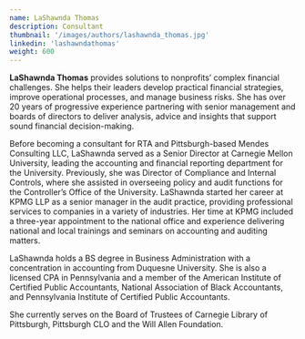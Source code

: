 ```yaml
---
name: LaShawnda Thomas
description: Consultant
thumbnail: '/images/authors/lashawnda_thomas.jpg'
linkedin: 'lashawndathomas'
weight: 600
---
```

__LaShawnda Thomas__ provides solutions to nonprofits’ complex financial challenges. She helps their leaders develop practical financial strategies, improve operational processes, and manage business risks. She has over 20 years of progressive experience partnering with senior management and boards of directors to deliver analysis, advice and insights that support sound financial decision-making.

Before becoming a consultant for RTA and Pittsburgh-based Mendes Consulting LLC, LaShawnda served as a Senior Director at Carnegie Mellon University, leading the accounting and financial reporting department for the University. Previously, she was Director of Compliance and Internal Controls, where she assisted in overseeing policy and audit functions for the Controller’s Office of the University. LaShawnda started her career at KPMG LLP as a senior manager in the audit practice, providing professional services to companies in a variety of industries. Her time at KPMG included a three-year appointment to the national office and experience delivering national and local trainings and seminars on accounting and auditing matters. 

LaShawnda holds a BS degree in Business Administration with a concentration in accounting from Duquesne University. She is also a licensed CPA in Pennsylvania and a member of the American Institute of Certified Public Accountants, National Association of Black Accountants, and Pennsylvania Institute of Certified Public Accountants.

She currently serves on the Board of Trustees of Carnegie Library of Pittsburgh, Pittsburgh CLO and the Will Allen Foundation. 
